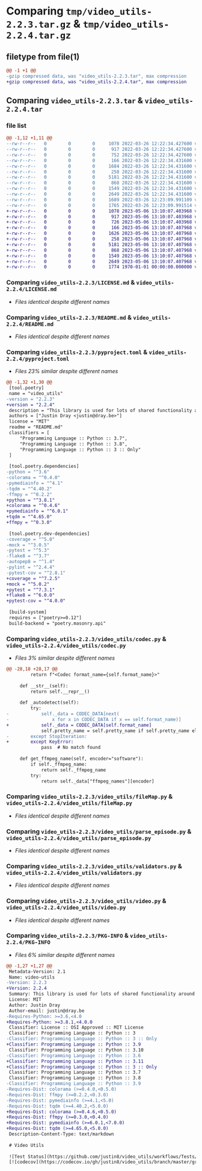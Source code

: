 # Comparing `tmp/video_utils-2.2.3.tar.gz` & `tmp/video_utils-2.2.4.tar.gz`

## filetype from file(1)

```diff
@@ -1 +1 @@
-gzip compressed data, was "video_utils-2.2.3.tar", max compression
+gzip compressed data, was "video_utils-2.2.4.tar", max compression
```

## Comparing `video_utils-2.2.3.tar` & `video_utils-2.2.4.tar`

### file list

```diff
@@ -1,12 +1,11 @@
--rw-r--r--   0        0        0     1078 2022-03-26 12:22:34.427600 video_utils-2.2.3/LICENSE.md
--rw-r--r--   0        0        0      917 2022-03-26 12:22:34.427600 video_utils-2.2.3/README.md
--rw-r--r--   0        0        0      752 2022-03-26 12:22:34.427600 video_utils-2.2.3/pyproject.toml
--rw-r--r--   0        0        0      166 2022-03-26 12:22:34.431600 video_utils-2.2.3/video_utils/__init__.py
--rw-r--r--   0        0        0     1684 2022-03-26 12:22:34.431600 video_utils-2.2.3/video_utils/codec.py
--rw-r--r--   0        0        0      258 2022-03-26 12:22:34.431600 video_utils-2.2.3/video_utils/colour.py
--rw-r--r--   0        0        0     5181 2022-03-26 12:22:34.431600 video_utils-2.2.3/video_utils/fileMap.py
--rw-r--r--   0        0        0      868 2022-03-26 12:22:34.431600 video_utils-2.2.3/video_utils/parse_episode.py
--rw-r--r--   0        0        0     1549 2022-03-26 12:22:34.431600 video_utils-2.2.3/video_utils/validators.py
--rw-r--r--   0        0        0     2649 2022-03-26 12:22:34.431600 video_utils-2.2.3/video_utils/video.py
--rw-r--r--   0        0        0     1689 2022-03-26 12:23:09.991109 video_utils-2.2.3/setup.py
--rw-r--r--   0        0        0     1765 2022-03-26 12:23:09.991514 video_utils-2.2.3/PKG-INFO
+-rw-r--r--   0        0        0     1078 2023-05-06 13:10:07.403968 video_utils-2.2.4/LICENSE.md
+-rw-r--r--   0        0        0      917 2023-05-06 13:10:07.403968 video_utils-2.2.4/README.md
+-rw-r--r--   0        0        0      726 2023-05-06 13:10:07.403968 video_utils-2.2.4/pyproject.toml
+-rw-r--r--   0        0        0      166 2023-05-06 13:10:07.407968 video_utils-2.2.4/video_utils/__init__.py
+-rw-r--r--   0        0        0     1626 2023-05-06 13:10:07.407968 video_utils-2.2.4/video_utils/codec.py
+-rw-r--r--   0        0        0      258 2023-05-06 13:10:07.407968 video_utils-2.2.4/video_utils/colour.py
+-rw-r--r--   0        0        0     5181 2023-05-06 13:10:07.407968 video_utils-2.2.4/video_utils/fileMap.py
+-rw-r--r--   0        0        0      868 2023-05-06 13:10:07.407968 video_utils-2.2.4/video_utils/parse_episode.py
+-rw-r--r--   0        0        0     1549 2023-05-06 13:10:07.407968 video_utils-2.2.4/video_utils/validators.py
+-rw-r--r--   0        0        0     2649 2023-05-06 13:10:07.407968 video_utils-2.2.4/video_utils/video.py
+-rw-r--r--   0        0        0     1774 1970-01-01 00:00:00.000000 video_utils-2.2.4/PKG-INFO
```

### Comparing `video_utils-2.2.3/LICENSE.md` & `video_utils-2.2.4/LICENSE.md`

 * *Files identical despite different names*

### Comparing `video_utils-2.2.3/README.md` & `video_utils-2.2.4/README.md`

 * *Files identical despite different names*

### Comparing `video_utils-2.2.3/pyproject.toml` & `video_utils-2.2.4/pyproject.toml`

 * *Files 23% similar despite different names*

```diff
@@ -1,32 +1,30 @@
 [tool.poetry]
 name = "video_utils"
-version = "2.2.3"
+version = "2.2.4"
 description = "This library is used for lots of shared functionality around parsing TV shows and movies"
 authors = ["Justin Dray <justin@dray.be>"]
 license = "MIT"
 readme = "README.md"
 classifiers = [
     "Programming Language :: Python :: 3.7",
     "Programming Language :: Python :: 3.8",
     "Programming Language :: Python :: 3 :: Only"
 ]
 
 [tool.poetry.dependencies]
-python = "^3.6"
-colorama = "^0.4.0"
-pymediainfo = "^4.1"
-tqdm = "^4.40.2"
-ffmpy = "^0.2.2"
+python = "^3.8.1"
+colorama = "^0.4.6"
+pymediainfo = "^6.0.1"
+tqdm = "^4.65.0"
+ffmpy = "^0.3.0"
 
 [tool.poetry.dev-dependencies]
-coverage = "^5.0"
-mock = "^3.0.5"
-pytest = "^5.3"
-flake8 = "^3.7"
-autopep8 = "^1.4"
-pylint = "^2.4.4"
-pytest-cov = "^2.8.1"
+coverage = "^7.2.5"
+mock = "^5.0.2"
+pytest = "^7.3.1"
+flake8 = "^6.0.0"
+pytest-cov = "^4.0.0"
 
 [build-system]
 requires = ["poetry>=0.12"]
 build-backend = "poetry.masonry.api"
```

### Comparing `video_utils-2.2.3/video_utils/codec.py` & `video_utils-2.2.4/video_utils/codec.py`

 * *Files 3% similar despite different names*

```diff
@@ -28,18 +28,17 @@
         return f"<Codec format_name={self.format_name}>"
 
     def __str__(self):
         return self.__repr__()
 
     def _autodetect(self):
         try:
-            self._data = CODEC_DATA[next(
-                x for x in CODEC_DATA if x == self.format_name)]
+            self._data = CODEC_DATA[self.format_name]
             self.pretty_name = self.pretty_name if self.pretty_name else self._data["pretty_name"]
-        except StopIteration:
+        except KeyError:
             pass  # No match found
 
     def get_ffmpeg_name(self, encoder="software"):
         if self._ffmpeg_name:
             return self._ffmpeg_name
         try:
             return self._data["ffmpeg_names"][encoder]
```

### Comparing `video_utils-2.2.3/video_utils/fileMap.py` & `video_utils-2.2.4/video_utils/fileMap.py`

 * *Files identical despite different names*

### Comparing `video_utils-2.2.3/video_utils/parse_episode.py` & `video_utils-2.2.4/video_utils/parse_episode.py`

 * *Files identical despite different names*

### Comparing `video_utils-2.2.3/video_utils/validators.py` & `video_utils-2.2.4/video_utils/validators.py`

 * *Files identical despite different names*

### Comparing `video_utils-2.2.3/video_utils/video.py` & `video_utils-2.2.4/video_utils/video.py`

 * *Files identical despite different names*

### Comparing `video_utils-2.2.3/PKG-INFO` & `video_utils-2.2.4/PKG-INFO`

 * *Files 6% similar despite different names*

```diff
@@ -1,27 +1,27 @@
 Metadata-Version: 2.1
 Name: video-utils
-Version: 2.2.3
+Version: 2.2.4
 Summary: This library is used for lots of shared functionality around parsing TV shows and movies
 License: MIT
 Author: Justin Dray
 Author-email: justin@dray.be
-Requires-Python: >=3.6,<4.0
+Requires-Python: >=3.8.1,<4.0.0
 Classifier: License :: OSI Approved :: MIT License
 Classifier: Programming Language :: Python :: 3
-Classifier: Programming Language :: Python :: 3 :: Only
+Classifier: Programming Language :: Python :: 3.9
 Classifier: Programming Language :: Python :: 3.10
-Classifier: Programming Language :: Python :: 3.6
+Classifier: Programming Language :: Python :: 3.11
+Classifier: Programming Language :: Python :: 3 :: Only
 Classifier: Programming Language :: Python :: 3.7
 Classifier: Programming Language :: Python :: 3.8
-Classifier: Programming Language :: Python :: 3.9
-Requires-Dist: colorama (>=0.4.0,<0.5.0)
-Requires-Dist: ffmpy (>=0.2.2,<0.3.0)
-Requires-Dist: pymediainfo (>=4.1,<5.0)
-Requires-Dist: tqdm (>=4.40.2,<5.0.0)
+Requires-Dist: colorama (>=0.4.6,<0.5.0)
+Requires-Dist: ffmpy (>=0.3.0,<0.4.0)
+Requires-Dist: pymediainfo (>=6.0.1,<7.0.0)
+Requires-Dist: tqdm (>=4.65.0,<5.0.0)
 Description-Content-Type: text/markdown
 
 # Video Utils
 
 ![Test Status](https://github.com/justin8/video_utils/workflows/Tests/badge.svg?branch=master)
 [![codecov](https://codecov.io/gh/justin8/video_utils/branch/master/graph/badge.svg)](https://codecov.io/gh/justin8/video_utils)
```

